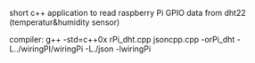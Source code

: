 short c++ application to read raspberry Pi GPIO data from dht22 (temperatur&humidity sensor) 

compiler: g++ -std=c++0x rPi_dht.cpp jsoncpp.cpp -orPi_dht -L../wiringPI/wiringPi -L./json -lwiringPi
